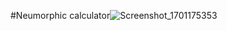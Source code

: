 #Neumorphic  calculator![Screenshot_1701175353](https://github.com/AlbinRejiar7/Neumorphic-Calulator/assets/141668039/49f06822-e6a7-45ea-a583-bb403369588f)


